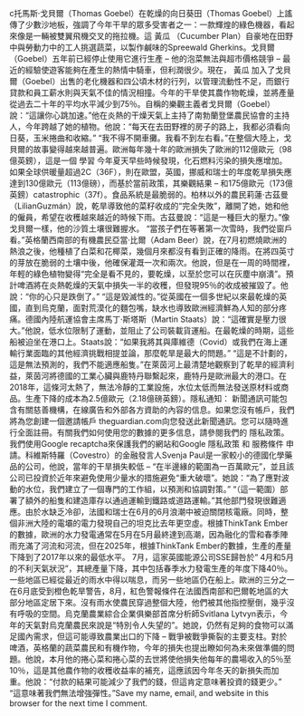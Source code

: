 c托馬斯·戈貝爾（Thomas Goebel）在乾燥的向日葵田（Thomas Goebel）上謠傳了少數沙地板，強調了今年干旱的眾多受害者之一：一款輝煌的綠色機器，看起來像是一輛被雙翼飛機交叉的拖拉機。這 黃瓜 （Cucumber Plan）自豪地在田野中與勞動力中的工人挑選蔬菜，以製作鹹味的Spreewald Gherkins。戈貝爾（Goebel）五年前已經停止使用它進行生產 – 他的泡菜無法與超市價格競爭 – 最近的經驗使遊客能夠在產生的熱情中騎車，但利潤很少。現在， 黃瓜 加入了戈貝爾（Goebel）出售的老化機器和四公頃木材的行列，以管理流動性不足，而銀行貸款和員工薪水則與天氣不佳的情況相撞。今年的干旱使其農作物乾燥，並將產量從過去二十年的平均水平減少到75％。自稱的樂觀主義者戈貝爾（Goebel）說：“這讓你心跳加速。”他在炎熱的干燥天氣上主持了南勃蘭登堡農民協會的主持人，今年跨越了她的植物。他說：“每天在去田野裡的房子的路上，我都必須看向日葵，玉米捲曲和收縮。” “我不得不開車攤。我看不到左右看。”在整個大陸上，戈貝爾的故事變得越來越普遍。歐洲每年幾十年的歐洲損失了歐洲的112億歐元（98億英鎊），這是一個 學習 今年夏天早些時候發現，化石燃料污染的損失應增加。如果全球供暖量超過2C（36F），則在歐盟，英國，挪威和瑞士的年度乾旱損失應達到130億歐元（113億磅），而基於當前政策，其樂觀結果 – 和175億歐元（173億英鎊）catastrophic（37f）。食品系統是最脆弱的。柏林以外的農民莉蓮·古茲曼（LilianGuzmán）說，乾旱導致他的菜籽收成的“完全失敗”，離開了她，她和他的僱員，希望在收穫越來越近的時候下雨。古茲曼說：“這是一種巨大的壓力。”像戈貝爾一樣，他的沙質土壤很難握水。 “當孩子們在等著第一次雪時，我們從窗戶看。”英格蘭西南部的有機農民亞當·比爾（Adam Beer）說，在7月初燃燒歐洲的熱浪之後，他種植了白菜和花椰菜，幾個月來都沒有看到正確的降雨。在將四英寸的芽放在脆弱的土壤中後，他確保灌溉一次和兩次。他說，但是在一周的時間裡，年輕的綠色植物變得“完全是看不見的，要乾燥，以至於您可以在灰塵中崩潰”。預計啤酒將在炎熱乾燥的天氣中損失一半的收穫，但發現95％的收成被摧毀了。他說：“你的心只是跌倒了。” “這是毀滅性的。”從英國在一個多世紀以來最乾燥的英國，直到烏克蘭，面對荒漠化的麵包嘴，缺水也導致歐洲經濟鮮為人知的部分疼痛。德國內陸航運協會主席馬丁·斯塔斯（Martin Staats）說：“這確實是壓力很大。”他說，低水位限制了運動，並阻止了公司裝載貨運船。在最乾燥的時期，這些船被迫坐在港口上。Staats說：“如果我將其與庫維德（Covid）或我們在海上運輸行業面臨的其他經濟挑戰相提並論，那麼乾旱是最大的問題。” “這是不計劃的，這是無法預測的，我們不能適應船隻。”在萊茵河上最清楚地觀察到了乾旱的經濟利益，萊茵河將德國的工業心臟與鹿特丹聯繫起來，鹿特丹是歐洲最大的港口。在2018年，這條河太熱了，無法冷靜的工業設施，水位太低而無法發送原材料或商品。生產下降的成本為2.5億歐元（2.18億磅英鎊）。隱私通知： 新聞通訊可能包含有關慈善機構，在線廣告和外部各方資助的內容的信息。如果您沒有帳戶，我們將為您創建一個邀請帳戶 theguardian.com向您發送此新聞通訊。您可以隨時進行全面註冊。有關我們如何使用您的數據的更多信息，請參閱我們的 隱私政策。我們使用Google recaptcha來保護我們的網站和Google 隱私政策 和 服務條件 申請。科維斯特羅（Covestro）的金融發言人Svenja Paul是一家較小的德國化學藥品的公司，他說，當年的干旱損失較低 – “在半邊緣的範圍為一百萬歐元”，並且該公司已投資於近年來避免使用少量水的措施避免“重大破壞”。她說：“為了應對波動的水位，我們建立了一個專門的工作組，以預測和協調對策。” “（這一範圍）部署了額外的船隻和建造庫存以通過運輸到鐵路或道路運輸。”其他部門發現很難適應。由於水缺乏冷卻，法國和瑞士在6月的6月浪潮中被迫關閉核電廠。同時，整個非洲大陸的電壩的電力發現自己的坦克比去年更空虛。根據ThinkTank Ember的數據，歐洲的水力發電通常在5月在5月最終達到高潮，因為融化的雪和春季陣雨充滿了河流和河流，但在2025年，根據ThinkTank Ember的數據，生產的產量下降到了2017年以來的最低水平。 7月，這家英國能源公司SSE歸咎於“ 4月和5月的不利天氣狀況”，其總產量下降，其中包括春季水力發電生產的年度下降40％。一些地區已經從最近的雨水中得以喘息，而另一些地區仍在船上。歐洲的三分之一在6月底受到橙色乾旱警告，8月，紅色警報條件在法國西南部和巴爾乾地區的大部分地區定居下來。沒有雨水使農民穿過整個大陸，他們被其他指控壓倒，幾乎沒有呼吸的空間。烏克蘭農業綜合企業俱樂部首席分析師Svitlana Lytvyn表示，今年的天氣對烏克蘭農民來說是“特別令人失望的”。她說，仍然有足夠的食物可以滿足國內需求，但這可能導致農業出口的下降 – 戰爭被戰爭撕裂的主要支柱。對於啤酒，英格蘭的蔬菜農民和有機作物，今年的損失也提出瞭如何為未來做準備的問題。他說，本月他的捲心菜和捲心菜的去世將使他損失他每年的農場收入的5％至10％，這是其他農作物的收穫收益率的補充，這應該因今年冬天的新損失而加重。他說：“付款的結果可能減少了我們的錢，但這肯定意味著投資的錢更少。” “這意味著我們無法增強彈性。”Save my name, email, and website in this browser for the next time I comment.